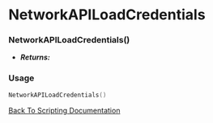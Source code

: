 # NetworkAPILoadCredentials

### NetworkAPILoadCredentials()
- ***Returns:*** 

### Usage

```Lua
NetworkAPILoadCredentials()
```


[Back To Scripting Documentation](../README.md)
